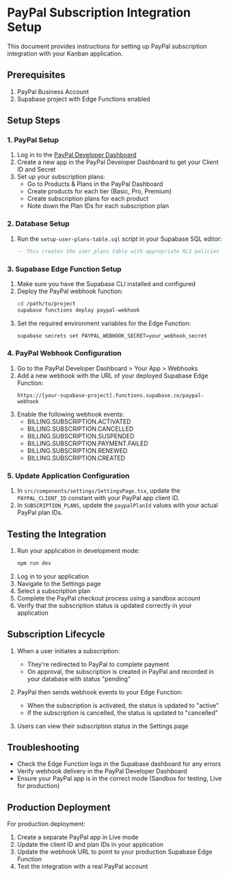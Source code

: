 # PayPal Subscription Integration Setup

This document provides instructions for setting up PayPal subscription integration with your Kanban application.

## Prerequisites

1. PayPal Business Account
2. Supabase project with Edge Functions enabled

## Setup Steps

### 1. PayPal Setup

1. Log in to the [PayPal Developer Dashboard](https://developer.paypal.com/dashboard/)
2. Create a new app in the PayPal Developer Dashboard to get your Client ID and Secret
3. Set up your subscription plans:
   - Go to Products & Plans in the PayPal Dashboard
   - Create products for each tier (Basic, Pro, Premium)
   - Create subscription plans for each product
   - Note down the Plan IDs for each subscription plan

### 2. Database Setup

1. Run the `setup-user-plans-table.sql` script in your Supabase SQL editor:
   ```sql
   -- This creates the user_plans table with appropriate RLS policies
   ```

### 3. Supabase Edge Function Setup

1. Make sure you have the Supabase CLI installed and configured
2. Deploy the PayPal webhook function:
   ```bash
   cd /path/to/project
   supabase functions deploy paypal-webhook
   ```
3. Set the required environment variables for the Edge Function:
   ```bash
   supabase secrets set PAYPAL_WEBHOOK_SECRET=your_webhook_secret
   ```

### 4. PayPal Webhook Configuration

1. Go to the PayPal Developer Dashboard > Your App > Webhooks
2. Add a new webhook with the URL of your deployed Supabase Edge Function:
   ```
   https://[your-supabase-project].functions.supabase.co/paypal-webhook
   ```
3. Enable the following webhook events:
   - BILLING.SUBSCRIPTION.ACTIVATED
   - BILLING.SUBSCRIPTION.CANCELLED
   - BILLING.SUBSCRIPTION.SUSPENDED
   - BILLING.SUBSCRIPTION.PAYMENT.FAILED
   - BILLING.SUBSCRIPTION.RENEWED
   - BILLING.SUBSCRIPTION.CREATED

### 5. Update Application Configuration

1. In `src/components/settings/SettingsPage.tsx`, update the `PAYPAL_CLIENT_ID` constant with your PayPal app client ID.
2. In `SUBSCRIPTION_PLANS`, update the `paypalPlanId` values with your actual PayPal plan IDs.

## Testing the Integration

1. Run your application in development mode:
   ```bash
   npm run dev
   ```
2. Log in to your application
3. Navigate to the Settings page
4. Select a subscription plan
5. Complete the PayPal checkout process using a sandbox account
6. Verify that the subscription status is updated correctly in your application

## Subscription Lifecycle

1. When a user initiates a subscription:
   - They're redirected to PayPal to complete payment
   - On approval, the subscription is created in PayPal and recorded in your database with status "pending"

2. PayPal then sends webhook events to your Edge Function:
   - When the subscription is activated, the status is updated to "active"
   - If the subscription is cancelled, the status is updated to "cancelled"

3. Users can view their subscription status in the Settings page

## Troubleshooting

- Check the Edge Function logs in the Supabase dashboard for any errors
- Verify webhook delivery in the PayPal Developer Dashboard
- Ensure your PayPal app is in the correct mode (Sandbox for testing, Live for production)

## Production Deployment

For production deployment:

1. Create a separate PayPal app in Live mode
2. Update the client ID and plan IDs in your application
3. Update the webhook URL to point to your production Supabase Edge Function
4. Test the integration with a real PayPal account 